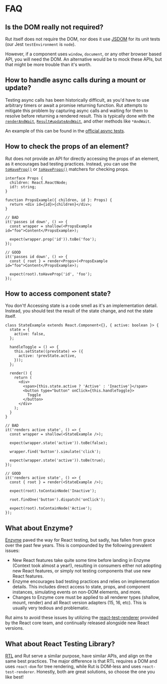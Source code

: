 # FAQ

## Is the DOM really not required?

Rut itself does not require the DOM, nor does it use [JSDOM](https://github.com/jsdom/jsdom) for its
unit tests (our Jest `testEnvironment` is `node`).

However, if a component uses `window`, `document`, or any other browser based API, you will need the
DOM. An alternative would be to mock these APIs, but that might be more trouble than it's worth.

## How to handle async calls during a mount or update?

Testing async calls has been historically difficult, as you'd have to use arbitrary timers or await
a promise returning function. Rut attempts to mitigate this problem by capturing async calls and
waiting for them to resolve before returning a rendered result. This is typically done with the
[`renderAndWait`](./api.md#renderandwait), [`Result#updateAndWait`](./api/result.md#updateandwait),
and other methods like `*AndWait`.

An example of this can be found in the
[official async tests](https://github.com/milesj/rut/blob/master/packages/rut-dom/tests/examples/async.test.tsx).

## How to check the props of an element?

Rut does not provide an API for directly accessing the props of an element, as it encourages bad
testing practices. Instead, you can use the [`toHaveProp()`](./matchers.md#toHaveProp) or
[`toHaveProps()`](./matchers.md#toHaveProps) matchers for checking props.

```tsx
interface Props {
  children: React.ReactNode;
  id?: string;
}

function PropsExample({ children, id }: Props) {
  return <div id={id}>{children}</div>;
}

// BAD
it('passes id down', () => {
  const wrapper = shallow(<PropsExample id="foo">Content</PropsExample>);

  expect(wrapper.prop('id')).toBe('foo');
});

// GOOD
it('passes id down', () => {
  const { root } = render<Props>(<PropsExample id="foo">Content</PropsExample>);

  expect(root).toHaveProp('id', 'foo');
});
```

## How to access component state?

You don't! Accessing state is a code smell as it's an implementation detail. Instead, you should
test the result of the state change, and not the state itself.

```tsx
class StateExample extends React.Component<{}, { active: boolean }> {
  state = {
    active: false,
  };

  handleToggle = () => {
    this.setState((prevState) => ({
      active: !prevState.active,
    }));
  };

  render() {
    return (
      <div>
        <span>{this.state.active ? 'Active' : 'Inactive'}</span>
        <button type="button" onClick={this.handleToggle}>
          Toggle
        </button>
      </div>
    );
  }
}

// BAD
it('renders active state', () => {
  const wrapper = shallow(<StateExample />);

  expect(wrapper.state('active')).toBe(false);

  wrapper.find('button').simulate('click');

  expect(wrapper.state('active')).toBe(true);
});

// GOOD
it('renders active state', () => {
  const { root } = render(<StateExample />);

  expect(root).toContainNode('Inactive');

  root.findOne('button').dispatch('onClick');

  expect(root).toContainNode('Active');
});
```

## What about Enzyme?

[Enzyme](https://github.com/airbnb/enzyme) paved the way for React testing, but sadly, has fallen
from grace over the past few years. This is compounded by the following prevalent issues:

- New React features take quite some time before landing in Enzyme (Context took almost a year!),
  resulting in consumers either not adopting new React features, or simply not testing components
  that use new React features.
- Enzyme encourages bad testing practices and relies on implementation details. This includes direct
  access to state, props, and component instances, simulating events on non-DOM elements, and more.
- Changes to Enzyme core must be applied to all renderer types (shallow, mount, render) and all
  React version adapters (15, 16, etc). This is usually very tedious and problematic.

Rut aims to avoid these issues by utilizing the
[react-test-renderer](https://reactjs.org/docs/test-renderer.html) provided by the React core team,
and continually released alongside new React versions.

## What about React Testing Library?

[RTL](https://testing-library.com/docs/react-testing-library/intro) and Rut serve a similar purpose,
have similar APIs, and align on the same best practices. The major difference is that RTL requires a
DOM and uses `react-dom` for tree rendering, while Rut is DOM-less and uses `react-test-renderer`.
Honestly, both are great solutions, so choose the one you like best!
